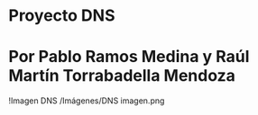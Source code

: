 # Proyecto DNS
# Por Pablo Ramos Medina y Raúl Martín Torrabadella Mendoza

!Imagen DNS /Imágenes/DNS imagen.png
